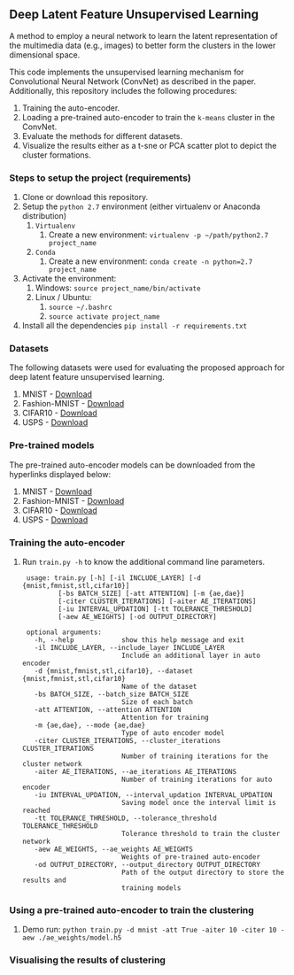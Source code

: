 ## Deep Latent Feature Unsupervised Learning

A method to employ a neural network to learn the latent representation of the multimedia data (e.g., images) to better form the clusters in the lower dimensional space.

This code implements the unsupervised learning mechanism for Convolutional Neural Network (ConvNet) as described in the paper. Additionally, this repository includes the following procedures: 
    
  1. Training the auto-encoder.
  2. Loading a pre-trained auto-encoder to train the `k-means` cluster in the ConvNet.
  3. Evaluate the methods for different datasets.
  4. Visualize the results either as a t-sne or PCA scatter plot to depict the cluster formations.
    

### Steps to setup the project (requirements)

1. Clone or download this repository.
2. Setup the `python 2.7` environment (either virtualenv or Anaconda distribution)
    1. `Virtualenv`
        1. Create a new environment: `virtualenv -p ~/path/python2.7 project_name`
    2. `Conda`
        1. Create a new environment: `conda create -n python=2.7 project_name`
3. Activate the environment:
    1. Windows: `source project_name/bin/activate`
    2. Linux / Ubuntu: 
        1. `source ~/.bashrc`
        1. `source activate project_name`
4. Install all the dependencies `pip install -r requirements.txt`

### Datasets

The following datasets were used for evaluating the proposed approach for deep latent feature unsupervised learning.

  1. MNIST - [Download](https://www.google.com)
  2. Fashion-MNIST - [Download](https://www.google.com)
  3. CIFAR10 - [Download](https://www.google.com)
  4. USPS - [Download](https://www.google.com)

### Pre-trained models
The pre-trained auto-encoder models can be downloaded from the hyperlinks displayed below:
  1. MNIST - [Download](https://www.google.com)
  2. Fashion-MNIST - [Download](https://www.google.com)
  3. CIFAR10 - [Download](https://www.google.com)
  4. USPS - [Download](https://www.google.com)

### Training the auto-encoder
1. Run `train.py -h` to know the additional command line parameters.

        usage: train.py [-h] [-il INCLUDE_LAYER] [-d {mnist,fmnist,stl,cifar10}]
                [-bs BATCH_SIZE] [-att ATTENTION] [-m {ae,dae}]
                [-citer CLUSTER_ITERATIONS] [-aiter AE_ITERATIONS]
                [-iu INTERVAL_UPDATION] [-tt TOLERANCE_THRESHOLD]
                [-aew AE_WEIGHTS] [-od OUTPUT_DIRECTORY]

        optional arguments:
          -h, --help            show this help message and exit
          -il INCLUDE_LAYER, --include_layer INCLUDE_LAYER
                                Include an additional layer in auto encoder
          -d {mnist,fmnist,stl,cifar10}, --dataset {mnist,fmnist,stl,cifar10}
                                Name of the dataset
          -bs BATCH_SIZE, --batch_size BATCH_SIZE
                                Size of each batch
          -att ATTENTION, --attention ATTENTION
                                Attention for training
          -m {ae,dae}, --mode {ae,dae}
                                Type of auto encoder model
          -citer CLUSTER_ITERATIONS, --cluster_iterations CLUSTER_ITERATIONS
                                Number of training iterations for the cluster network
          -aiter AE_ITERATIONS, --ae_iterations AE_ITERATIONS
                                Number of training iterations for auto encoder
          -iu INTERVAL_UPDATION, --interval_updation INTERVAL_UPDATION
                                Saving model once the interval limit is reached
          -tt TOLERANCE_THRESHOLD, --tolerance_threshold TOLERANCE_THRESHOLD
                                Tolerance threshold to train the cluster network
          -aew AE_WEIGHTS, --ae_weights AE_WEIGHTS
                                Weights of pre-trained auto-encoder
          -od OUTPUT_DIRECTORY, --output_directory OUTPUT_DIRECTORY
                                Path of the output directory to store the results and
                                training models
                                
### Using a pre-trained auto-encoder to train the clustering
1. Demo run: `python train.py -d mnist -att True -aiter 10 -citer 10 -aew ./ae_weights/model.h5`

### Visualising the results of clustering

